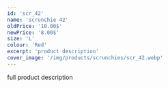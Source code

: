 ```yaml
---
id: 'scr_42'
name: 'scrunchie 42'
oldPrice: '10.00$'
newPrice: '8.00$'
size: 'L'
colour: 'Red'
excerpt: 'product description'
cover_image: '/img/products/scrunchies/scr_42.webp'
---
```

full product description
